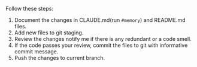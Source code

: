 Follow these steps: 
1. Document the changes in CLAUDE.md(run `#memory`) and README.md files.
2. Add new files to git staging.
3. Review the changes notify me if there is any redundant or a code smell.
4. If the code passes your review, commit the files to git with informative commit message.
5. Push the changes to current branch.